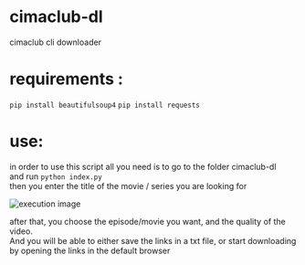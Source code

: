 # cimaclub-dl
cimaclub cli downloader

# requirements :  
``pip install beautifulsoup4``
``pip install requests``

# use:  
in order to use this script all you need is to go to the folder cimaclub-dl  
and run ``python index.py``  
then you enter the title of the movie / series you are looking for  
  
![execution image](https://user-images.githubusercontent.com/74828398/141826898-4daabf29-cc3b-4879-b8b6-d5c083610ed8.png)  
  
after that, you choose the episode/movie you want, and the quality of the video.  
And you will be able to either save the links in a txt file, or start downloading by opening the links in the default browser
